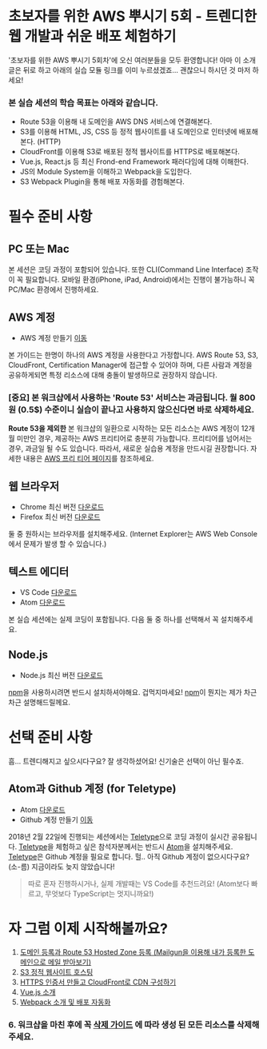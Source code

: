 # 초보자를 위한 AWS 뿌시기 5회 - 트렌디한 웹 개발과 쉬운 배포 체험하기

'초보자를 위한 AWS 뿌시기 5회차'에 오신 여러분들을 모두 환영합니다! 아마 이 소개글은 뒤로 하고 아래의 실습 모듈 링크를 이미 누르셨겠죠... 괜찮으니 하시던 것 마저 하세요!

### 본 실습 세션의 학습 목표는 아래와 같습니다.

- Route 53을 이용해 내 도메인을 AWS DNS 서비스에 연결해본다.
- S3를 이용해 HTML, JS, CSS 등 정적 웹사이트를 내 도메인으로 인터넷에 배포해본다. (HTTP)
- CloudFront를 이용해 S3로 배포된 정적 웹사이트를 HTTPS로 배포해본다.
- Vue.js, React.js 등 최신 Frond-end Framework 패러다임에 대해 이해한다.
- JS의 Module System을 이해하고 Webpack을 도입한다.
- S3 Webpack Plugin을 통해 배포 자동화를 경험해본다.

#  필수 준비 사항

## PC 또는 Mac
본 세션은 코딩 과정이 포함되어 있습니다. 또한 CLI(Command Line Interface) 조작이 꼭 필요합니다. 모바일 환경(iPhone, iPad, Android)에서는 진행이 불가능하니 꼭 PC/Mac 환경에서 진행하세요.

## AWS 계정
- AWS 계정 만들기 [이동](https://aws.amazon.com/ko/)

본 가이드는 한명이 하나의 AWS 계정을 사용한다고 가정합니다. AWS Route 53, S3, CloudFront, Certification Manager에 접근할 수 있어야 하며, 다른 사람과 계정을 공유하게되면 특정 리소스에 대해 충돌이 발생하므로 권장하지 않습니다.

### [중요] 본 워크샵에서 사용하는 'Route 53' 서비스는 **과금**됩니다. 월 800원 (0.5$) 수준이니 실습이 끝나고 사용하지 않으신다면 바로 삭제하세요.

**Route 53을 제외한** 본 워크샵의 일환으로 시작하는 모든 리소스는 AWS 계정이 12개월 미만인 경우, 제공하는 AWS 프리티어로 충분히 가능합니다. 프리티어를 넘어서는 경우, 과금일 될 수도 있습니다. 따라서, 새로운 실습용 계정을 만드시길 권장합니다. 자세한 내용은 [AWS 프리 티어 페이지](https://aws.amazon.com/free/)를 참조하세요.

## 웹 브라우저
- Chrome 최신 버전 [다운로드](https://www.google.com/chrome/)
- Firefox 최신 버전 [다운로드](https://www.mozilla.org/ko/firefox/new/)

둘 중 원하시는 브라우저를 설치해주세요. (Internet Explorer는 AWS Web Console에서 문제가 발생 할 수 있습니다.)

## 텍스트 에디터
- VS Code [다운로드](https://code.visualstudio.com/)
- Atom [다운로드](https://atom.io/)

본 실습 세션에는 실제 코딩이 포함됩니다. 다음 둘 중 하나를 선택해서 꼭 설치해주세요.

## Node.js
- Node.js 최신 버전 [다운로드](https://nodejs.org/en/)

[npm](https://www.npmjs.com/)을 사용하시려면 반드시 설치하셔야해요. 겁먹지마세요! [npm](https://www.npmjs.com/)이 뭔지는 제가 차근차근 설명해드릴께요.

# 선택 준비 사항
흠... 트렌디해지고 싶으시다구요? 잘 생각하셨어요! 신기술은 선택이 아닌 필수죠.

## Atom과 Github 계정 (for Teletype)
- Atom [다운로드](https://atom.io/)
- Github 계정 만들기 [이동](https://github.com)

2018년 2월 22일에 진행되는 세션에서는 [Teletype](https://teletype.atom.io/)으로 코딩 과정이 실시간 공유됩니다. [Teletype](https://teletype.atom.io/)을 체험하고 싶은 참석자분께서는 반드시 [Atom](https://atom.io/)을 설치해주세요. [Teletype](https://teletype.atom.io/)은 Github 계정을 필요로 합니다. 헐.. 아직 Github 계정이 없으시다구요? (소-름) 지금이라도 늦지 않았습니다!
> 따로 혼자 진행하시거나, 실제 개발때는 VS Code를 추천드려요! (Atom보다 빠르고, 무엇보다 TypeScript는 멋지니까요!)


# 자 그럼 이제 시작해볼까요?
1. [도메인 등록과 Route 53 Hosted Zone 등록 (Mailgun을 이용해 내가 등록한 도메인으로 메일 받아보기)](1_route53/)
2. [S3 정적 웹사이트 호스팅](2_s3/)
3. [HTTPS 인증서 만들고 CloudFront로 CDN 구성하기](3_cloudfront/)
4. [Vue.js 소개](4_vue/)
5. [Webpack 소개 및 배포 자동화](5_webpack/)
### 6. 워크샵을 마친 후에 꼭 [삭제 가이드](6_remove/) 에 따라 생성 된 모든 리소스를 삭제해주세요.